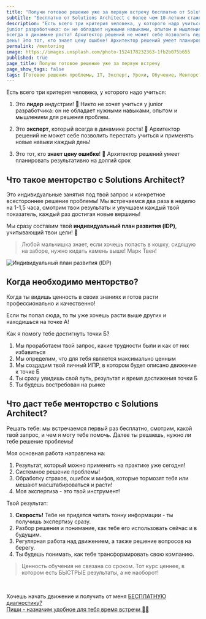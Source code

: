 ```yaml
---
title: "Получи готовое решение уже за первую встречу бесплатно от Solutions Architect с более чем 10-летним стажем в IT"
subtitle: "Бесплатно от Solutions Architect с более чем 10-летним стажем в IT"
description: "Есть всего три критерия человека, у которого надо учиться: Это лидер индустрии! Никто не хочет учиться у
junior разработчика: он не обладает нужными навыками, опытом и мышлением для решения проблем. Это эксперт, который
всегда в динамике роста! Архитектор решений не может себе позволить перестать учиться и применять новые навыки каждый
день! Это тот, кто знает цену ошибке! Архитектор решений умеет планировать результативно на долгий срок"
permalink: /mentoring
image: https://images.unsplash.com/photo-1524178232363-1fb2b075b655
published: true
page_title: Получи готовое решение уже за первую встречу
page_show_tags: false
tags: [Готовое решения проблемы, IT, Эксперт, Уроки, Обучение, Менторство]
---
```


[//]: # (!!!! **https://www.instagram.com/reel/Cne-Ig_KXJM/?igshid=YmMyMTA2M2Y=**)

[//]: # (https://prodalet.ru/module/tools/generator-4u/#)

[//]: # (https://smmlaba.com/telegram/telegrapsubscribeview/)

Есть всего три критерия человека, у которого надо учиться:

1. Это **лидер** индустрии! <span class="fs-4">🚀</span>
   Никто не хочет учиться у junior разработчика: он не обладает нужными навыками, опытом и мышлением для решения
   проблем.

2. Это **эксперт**, который всегда в динамике роста! <span class="fs-4">🎯</span>
   Архитектор решений не может себе позволить перестать учиться и применять новые навыки каждый день!

3. Это тот, кто **знает цену ошибке**! <span class="fs-4">💸</span>
   Архитектор решений умеет планировать результативно на долгий срок

## Что такое менторство с Solutions Architect?

Это индивидуальные занятия под твой запрос и конкретное всестороннее решение проблемы!
Мы встречаемся два раза в неделю на 1-1,5 часа, смотрим твои результаты и улучшаем каждый твой показатель,
каждый раз достигая новые вершины!

Мы сразу составим твой **индивидуальный план развития (IDP)**, учитывающий твои цели! <span class="fs-1">🤯</span>

> Любой мальчишка знает, если хочешь попасть в кошку, сидящую на заборе, нужно кидать камень выше!
> Марк Твен!

![Индивидуальный план развития (IDP)](/assets/img/IDP.png)

## Когда необходимо менторство?

Когда ты видишь ценность в своих знаниях и готов расти профессионально и качественно!

Если ты попал сюда, то ты уже хочешь расти выше других и находишься на точке А!

Как я помогу тебе достигнуть точки Б?
1. Мы проработаем твой запрос, какие трудности были и как от них избавиться
2. Мы определим, что для тебя является максимально ценным
3. Мы создадим твой личный ИПР, в котором будет описано движение к точке Б
4. Ты сразу увидишь свой путь, результат и время достижения точки Б
5. Ты будешь востребован на рынке

## Что даст тебе менторство с Solutions Architect?

Решать тебе: мы встречаемся первый раз бесплатно, смотрим, какой твой запрос, и чем я могу тебе помочь.
Далее ты решаешь, нужно ли тебе решение проблемы!

Моя основная работа направлена на:

1. Результат, который можно применить на практике уже сегодня!
2. Системное решение проблемы!
3. Обработку страхов, ошибок и мифов, которые тормозят тебя или мешают масштабироваться и расти!
4. Моя экспертиза - это твой инструмент!

Твой результат:

1. **Скорость!** Тебе не придется читать тонну информации - ты получишь экспертизу сразу.
2. Разбор решения и понимание, как тебе его использовать сейчас и в будущим.
3. Регулярная работа над движением, а также решение вопросов на берегу.
4. Ты будешь понимать, как тебе трансформировать свою компанию.

> Ценность обучения не связана со сроком. Тот курс ценнее, в котором есть БЫСТРЫЕ результаты, а не наоборот!

[//]: # (## Посмотри результат моих учеников)

[//]: # (////)

<br>

<p class="text-center">
  Хочешь начать движение и получить от меня
  <a href="https://t.me/soprun"
    class="btn btn-light btn-outline-dark text-decoration-none"
    rel="noopener noreferrer"
    target="_blank">БЕСПЛАТНУЮ диагностику?</a>
  <br>
  <a href="https://t.me/soprun">Пиши - назначим удобное для тебя время встречи 🤙🏻</a>
</p>

<br>

